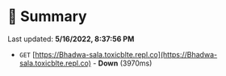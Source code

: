 # 📖 Summary
Last updated: **5/16/2022, 8:37:56 PM**

- `GET` [https://Bhadwa-sala.toxicblte.repl.co](https://Bhadwa-sala.toxicblte.repl.co) - **Down** (3970ms)
